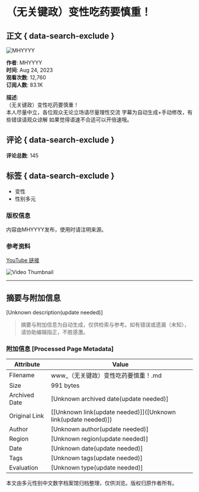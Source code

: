 # （无关键政）变性吃药要慎重！

## 正文 { data-search-exclude }


![MHYYYY](https://yt3.ggpht.com/xvJlsE5yHS4NMDs28vewN_O1PgkqY9UwHScr-SdtAkPqtwi0FFws3OPHgVzIYwNFoHxJL35L=s48-c-k-c0x00ffffff-no-rj)

**作者**: MHYYYY  
**时间**: Aug 24, 2023  
**观看次数**: 12,760  
**订阅人数**: 83.1K  

**描述**:   
（无关键政）变性吃药要慎重！  
本人尽量中立，各位观众无论立场请尽量理性交流 字幕为自动生成+手动修改，有些错误请观众谅解 如果觉得语速不合适可以开倍速哦。

## 评论 { data-search-exclude }
**评论总数**: 145

## 标签 { data-search-exclude }
- 变性
- 性别多元

### 版权信息
内容由MHYYYY发布，使用时请注明来源。

### 参考资料
[YouTube 链接](https://www.youtube.com/watch?v=7M8TBmWhkLk)  

![Video Thumbnail](https://i.ytimg.com/vi/7M8TBmWhkLk/hqdefault.jpg?sqp=-oaymwEmCKgBEF5IWvKriqkDGQgBFQAAiEIYAdgBAeIBCggYEAIYBjgBQAE=&rs=AOn4CLAoc55g_BR9UEvf8fSmIpzksLDKbw)

---
<!-- tcd_original_link https://www.youtube.com/watch?v=0r_KgFdrTjk -->


## 摘要与附加信息

<!-- tcd_abstract -->
[Unknown description(update needed)]
<!-- tcd_abstract_end -->

> 摘要与附加信息为自动生成，仅供检索与参考。如有错误或遗漏（未知），请协助编辑指正，不胜感激。

### 附加信息 [Processed Page Metadata]

| Attribute       | Value                                  |
|-----------------|----------------------------------------|
| Filename        | www_（无关键政）变性吃药要慎重！.md                             |
| Size            | 991 bytes                           |
| Archived Date   | [Unknown archived date(update needed)]                             |
| Original Link   | [[Unknown link(update needed)]]([Unknown link(update needed)])                       |
| Author          | [Unknown author(update needed)]                               |
| Region          | [Unknown region(update needed)]                               |
| Date            | [Unknown date(update needed)]                                 |
| Tags            | [Unknown tags(update needed)]                                 |
| Evaluation            | [Unknown type(update needed)]                                 |
<!-- tcd_table_end -->

本文由多元性别中文数字档案馆归档整理，仅供浏览。版权归原作者所有。
